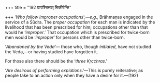 +++
title = "192 प्रायश्चित्तञ् चिकीर्षन्ति"

+++
‘*Who follow improper occupations*’;—*e.g*., Brāhmaṇas engaged in the
service of a Śūdra. The *proper occupation* for each man is indicated by
the livelihood that has been prescribed for him; occupations other than
that would he ‘*improper*.’ That occupation which is prescribed for
twice-born men would be ‘*improper*’ for persons other than twice-born.

‘*Abandoned by the Veda*’— those who, though *initiated*, have not
studied the Veda,—or having studied have forgotten it.

For those also there should be the ‘*three Kṛcchras*.’

‘*Are desirous of performing* *expiations*.’—This is purely reiterative;
as people take to an action only when they have a desire for it.—(192)


